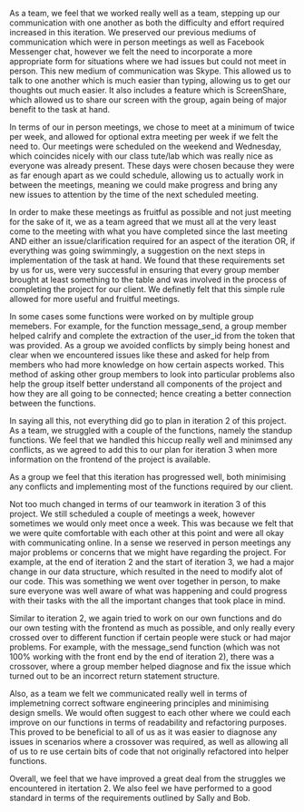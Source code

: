 As a team, we feel that we worked really well as a team, stepping up our communication with one another as both the difficulty and effort required increased in this iteration. We preserved our previous mediums of communication which were in person meetings as well as Facebook Messenger chat, however we felt the need to incorporate a more appropriate form for situations where we had issues but could not meet in person. This new medium of communication was Skype. This allowed us to talk to one another which is much easier than typing, allowing us to get our thoughts out much easier. It also includes a feature which is ScreenShare, which allowed us to share our screen with the group, again being of major benefit to the task at hand. 

In terms of our in person meetings, we chose to meet at a minimum of twice per week, and allowed for optional extra meeting per week if we felt the need to. Our meetings were scheduled on the weekend and Wednesday, which coincides nicely with our class tute/lab which was really nice as everyone was already present. These days were chosen because they were as far enough apart as we could schedule, allowing us to actually work in between the meetings, meaning we could make progress and bring any new issues to attention by the time of the next scheduled meeting.

In order to make these meetings as fruitful as possible and not just meeting for the sake of it, we as a team agreed that we must all at the very least come to the meeting with what you have completed since the last meeting AND either an issue/clarification required for an aspect of the iteration OR, if everything was going swimmingly, a suggestion on the next steps in implementation of the task at hand. We found that these requirements set by us for us, were very successful in ensuring that every group member brought at least something to the table and was involved in the process of completing the project for our client. We definetly felt that this simple rule allowed for more useful and fruitful meetings.

In some cases some functions were worked on by multiple group memebers. For example, for the function message_send, a group member helped calrify and complete the extraction of the user_id from the token that was provided. As a group we avoided conflicts by simply being honest and clear when we encountered issues like these and asked for help from members who had more knowledge on how certain aspects worked. This method of asking other group members to look into particular problems also help the group itself better understand all components of the project and how they are all going to be connected; hence creating a better connection between the functions. 

In saying all this, not everything did go to plan in iteration 2 of this project. As a team, we struggled with a couple of the functions, namely the standup functions. We feel that we handled this hiccup really well and minimsed any conflicts, as we agreed to add this to our plan for iteration 3 when more information on the frontend of the project is available.

As a group we feel that this iteration has progressed well, both minimising any conflicts and implementing most of the functions required by our client.

Not too much changed in terms of our teamwork in iteration 3 of this project. We still scheduled a couple of meetings a week, however sometimes we would only meet once a week. This was because we felt that we were quite comfortable with each other at this point and were all okay with communicating online. In a sense we reserved in person meetings any major problems or concerns that we might have regarding the project. For example, at the end of iteration 2 and the start of iteration 3, we had a major change in our data structure, which resulted in the need to modify alot of our code. This was something we went over together in person, to make sure everyone was well aware of what was happening and could progress with their tasks with the all the important changes that took place in mind.

Similar to iteration 2, we again tried to work on our own functions and do our own testing with the frontend as much as possible, and only really every crossed over to different function if certain people were stuck or had major problems. For example, with the message_send function (which was not 100% working with the front end by the end of iteration 2), there was a crossover, where a group member helped diagnose and fix the issue which turned out to be an incorrect return statement structure.

Also, as a team we felt we communicated really well in terms of implemetning correct software engineering principles and minimising design smells. We would often suggest to each other where we could each improve on our functions in terms of readability and refactoring purposes. This proved to be beneficial to all of us as it was easier to diagnose any issues in scenarios where a crossover was required, as well as allowing all of us to re use certain bits of code that not originally refactored into helper functions. 

Overall, we feel that we have improved a great deal from the struggles we encountered in itertation 2. We also feel we have performed to a good standard in terms of the requirements outlined by Sally and Bob.